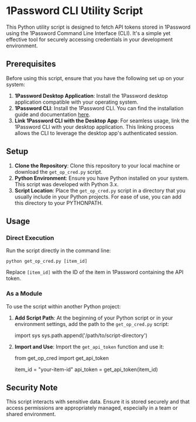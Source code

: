 # 1Password CLI Utility Script

This Python utility script is designed to fetch API tokens stored in 1Password using the 1Password Command Line Interface (CLI). It's a simple yet effective tool for securely accessing credentials in your development environment.

## Prerequisites

Before using this script, ensure that you have the following set up on your system:

1. **1Password Desktop Application**: Install the 1Password desktop application compatible with your operating system.
2. **1Password CLI**: Install the 1Password CLI. You can find the installation guide and documentation [here](https://support.1password.com/command-line/).
3. **Link 1Password CLI with the Desktop App**: For seamless usage, link the 1Password CLI with your desktop application. This linking process allows the CLI to leverage the desktop app's authenticated session.

## Setup

1. **Clone the Repository**: Clone this repository to your local machine or download the `get_op_cred.py` script.
2. **Python Environment**: Ensure you have Python installed on your system. This script was developed with Python 3.x.
3. **Script Location**: Place the `get_op_cred.py` script in a directory that you usually include in your Python projects. For ease of use, you can add this directory to your PYTHONPATH.

## Usage

### Direct Execution

Run the script directly in the command line:

    python get_op_cred.py [item_id]

Replace `[item_id]` with the ID of the item in 1Password containing the API token.

### As a Module

To use the script within another Python project:

1. **Add Script Path**: At the beginning of your Python script or in your environment settings, add the path to the `get_op_cred.py` script:

    import sys
    sys.path.append('/path/to/script-directory')

2. **Import and Use**: Import the `get_api_token` function and use it:

    from get_op_cred import get_api_token

    item_id = "your-item-id"
    api_token = get_api_token(item_id)

## Security Note

This script interacts with sensitive data. Ensure it is stored securely and that access permissions are appropriately managed, especially in a team or shared environment.
